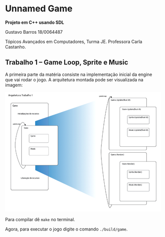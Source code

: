 # Unnamed Game

**Projeto em C++ usando SDL**

Gustavo Barros 18/0064487

Tópicos Avançados em Computadores, Turma JE. Professora Carla Castanho.

## Trabalho 1 – Game Loop, Sprite e Music

A primeira parte da matéria consiste na implementação inicial da engine que vai rodar o jogo. A arquitetura montada pode ser visualizada na imagem:

![Arquitetura](docs/arquitetura.png)

Para compilar dê `make` no terminal.

Agora, para executar o jogo digite o comando `./build/game`.
